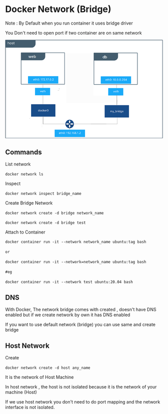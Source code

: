 # Docker Network (Bridge)

Note : By Default when you run container it uses bridge driver

You Don't need to open port if two container are on same network

![Alt text](images/bridgeNetwork.png)

## Commands

List network

`docker network ls`

Inspect

`docker network inspect bridge_name`

Create Bridge Network

`docker network create -d bridge network_name`

`docker network create -d bridge test`

Attach to Container

```
docker container run -it --network network_name ubuntu:tag bash

or

docker container run -it --network=network_name ubuntu:tag bash

#eg

docker container run -it --network test ubuntu:20.04 bash
```

## DNS

With Docker, The network bridge comes with created , doesn't have DNS enabled but if we create network by own it has DNS enabled

If you want to use default network (bridge) you can use same and create bridge

## Host Network

Create

`docker network create -d host any_name`

It is the network of Host Machine

In host network , the host is not isolated because it is the network of your machine (Host)

If we use host network you don't need to do port mapping and the network interface is not isolated.
